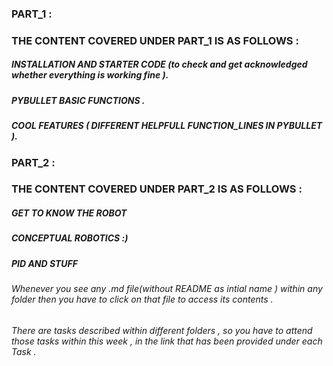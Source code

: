 ### PART_1 :

### THE CONTENT COVERED UNDER PART_1 IS AS FOLLOWS :

##### INSTALLATION AND STARTER CODE (to check and get acknowledged whether everything is working fine ).
##### PYBULLET BASIC FUNCTIONS .
##### COOL FEATURES ( DIFFERENT HELPFULL FUNCTION_LINES IN PYBULLET ).

### PART_2 :

### THE CONTENT COVERED UNDER PART_2 IS AS FOLLOWS :

##### GET TO KNOW THE ROBOT
##### CONCEPTUAL ROBOTICS :) 
##### PID AND STUFF 

 ###### Whenever you see any .md file(without README as intial name ) within any folder then you have to click on that file to access its contents . 
 
 ###### There are tasks described within different folders , so you have to attend those tasks within this week , in the link that has been provided under each Task . 

